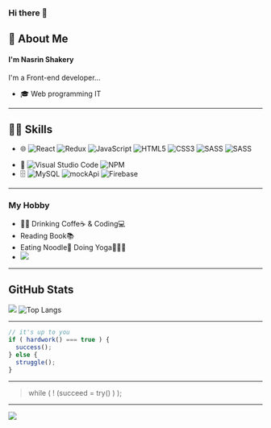 ### Hi there 👋
## 🚀 About Me
#### I'm Nasrin Shakery 
I'm a Front-end developer...
- 🎓 Web programming IT
---

  ## 👩‍💻 Skills
- 🌐 ![React](https://img.shields.io/badge/react-%23333330.svg?style=for-the-badge&logo=react&logoColor=%2461DFFB)
![Redux](https://img.shields.io/badge/redux-%23593d88.svg?style=for-the-badge&logo=redux&logoColor=white)
![JavaScript](https://img.shields.io/badge/javascript-%23323330.svg?style=for-the-badge&logo=javascript&logoColor=%23F7DF1E)
![HTML5](https://img.shields.io/badge/html5-%23E34F26.svg?style=for-the-badge&logo=html5&logoColor=white)
![CSS3](https://img.shields.io/badge/css3-%231572B6.svg?style=for-the-badge&logo=css3&logoColor=white)
![SASS](https://img.shields.io/badge/SASS-hotpink.svg?style=for-the-badge&logo=SASS&logoColor=white)
![SASS](https://img.shields.io/badge/Tailwind-teal.svg?style=for-the-badge&logo=Tailwind&logoColor=white)
<!-- ![](https://img.shields.io/badge/with%20a%20logo-grey?style=for-the-badge&logo=javascript) -->

- 🔧 ![Visual Studio Code](https://img.shields.io/badge/Visual%20Studio%20Code-0078d7.svg?style=for-the-badge&logo=visual-studio-code&logoColor=white)
  ![NPM](https://img.shields.io/badge/NPM-%235B3837.svg?style=for-the-badge&logo=npm&logoColor=white)
- 🗄️ ![MySQL](https://img.shields.io/badge/mysql-%23255.svg?style=for-the-badge&logo=mysql&logoColor=white)
 ![mockApi](https://img.shields.io/badge/mockAPI-%23038AB5.svg?style=for-the-badge&logo=mockAPI)
  ![Firebase](https://img.shields.io/badge/firebase-%23038AB5.svg?style=for-the-badge&logo=firebase)


<!-- ![Gmail](https://img.shields.io/badge/Gmail-D14836?style=for-the-badge&logo=gmail&logoColor=white)
![LinkedIn](https://img.shields.io/badge/linkedin-%230077B5.svg?style=for-the-badge&logo=linkedin&logoColor=white)
![Telegram](https://img.shields.io/badge/Telegram-2CA5E0?style=for-the-badge&logo=telegram&logoColor=white) -->

---
### My Hobby   
- 👩‍💻 Drinking Coffe☕ & Coding💻
- Reading Book📚
-  Eating Noodle🍜 Doing Yoga🧘🏻‍♀
- ![](https://img.shields.io/badge/Spotify-black?logo=spotify)
---

## GitHub Stats
<!-- <div align="center"> -->
<!--
<p alogne="center">
  <a href="https://instagram.com/nasrin.shakery">
    <img src="https://img.shields.io/badge/Instagram-@nasrin.shakery?style=flat&logo=instagram" />
  </a>
</p>
-->
<!--
<div class="myWrapper" markdown="1">
    <a href="https://github.com/NasrinShakery" display="flex">
    <img srs="https://github-readme-stats.vercel.app/api?username=NasrinShakery&show_icons=true&theme=synthwave" />
    <img srs="https://github-readme-stats.vercel.app/api/top-langs/?username=NasrinShakery&theme=dark" />
  </a>
</div>
-->

![](https://github-readme-stats.vercel.app/api?username=NasrinShakery&show_icons=true&theme=synthwave) 
![Top Langs](https://github-readme-stats.vercel.app/api/top-langs/?username=NasrinShakery&layout=compact&theme=dark) 
 <!-- ![](https://github-readme-stats.vercel.app/api/top-langs/?username=NasrinShakery&theme=dark) -->

---
```javascript
// it's up to you
if ( hardwork() === true ) {
  success();
} else {
  struggle();
}
```
---
> while ( ! (succeed = try() ) );

---
[![](https://visitcount.itsvg.in/api?id=NasrinShakery&label=Profile%20Views&color=11&icon=0&pretty=true)](https://visitcount.itsvg.in)

<!-- 
```javascript
if(brain!=empty){
    keepCoding();
}else{
    orderCoffee();
}
```
-->
<!-- -->
<!-- -->
<!-- -->



